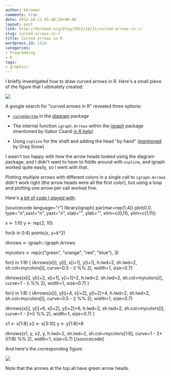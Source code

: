 ```yaml
---
author: kbroman
comments: true
date: 2012-10-11 05:40:20+00:00
layout: post
link: http://kbroman.org/blog/2012/10/11/curved-arrows-in-r/
slug: curved-arrows-in-r
title: Curved arrows in R
wordpress_id: 1114
categories:
- Programming
- R
tags:
- graphics
---
```


I briefly investigated how to draw curved arrows in R. Here's a small piece of the figure that I ultimately created:

[![](http://kbroman.files.wordpress.com/2012/10/sample_mix-ups.png?w=224)](http://kbroman.files.wordpress.com/2012/10/sample_mix-ups.png)
<!-- more -->

A google search for "curved arrows in R" revealed three options:



	
  * [`curvedarrow`](http://rgm2.lab.nig.ac.jp/RGM2/func.php?rd_id=diagram:curvedarrow) in the [diagram](http://cran.r-project.org/web/packages/diagram/) package

	
  * The internal function `igraph.Arrows` within the [igraph](http://cran.r-project.org/web/packages/igraph) package (mentioned by Gabor Csardi [in R help](http://r.789695.n4.nabble.com/Curved-arrows-td886056.html))

	
  * Using `xspline` for the shaft and adding the head "by hand" ([mentioned](http://r.789695.n4.nabble.com/Curved-arrows-tt886056.html#a886057) by Greg Snow)



I wasn't too happy with how the arrow heads looked using the diagram package, and I didn't want to have to fiddle around with `xspline`, and igraph worked quite easily, so I went with that.

Plotting multiple arrows with different colors in a single call to `igraph.Arrows` didn't work right (the arrow heads were all the first color), but using a loop and plotting one arrow per call worked fine.

Here's [a bit of code I played with](http://www.biostat.wisc.edu/~kbroman/blog/igraph_arrows.R):

[sourcecode language="r"]
library(igraph)
par(mar=rep(1,4))
plot(0,0, type="n",xaxt="n", yaxt="n", xlab="", ylab="",
     xlim=c(0,11), ylim=c(1,11))

x <- 1:10
y <- rep(2, 10)

for(k in 0:4)
  points(x, y+k*2)

iArrows <- igraph:::igraph.Arrows

mycolors <- rep(c("green", "orange", "red", "blue"), 3)

for(i in 1:9) {
  iArrows(x[i], y[i], x[i+1], y[i+1],
          h.lwd=2, sh.lwd=2, sh.col=mycolors[i],
          curve=0.5 - (i %% 2), width=1, size=0.7)

  iArrows(x[i], y[i]+2, x[i+1], y[i+1]+2,
          h.lwd=2, sh.lwd=2, sh.col=mycolors[i],
          curve=1 - (i %% 2), width=1, size=0.7)
}

for(i in 1:8) {
  iArrows(x[i], y[i]+4, x[i+2], y[i+2]+4,
          h.lwd=2, sh.lwd=2, sh.col=mycolors[i],
          curve=0.5 - (i %% 2), width=1, size=0.7)

  iArrows(x[i], y[i]+6, x[i+2], y[i+2]+6,
          h.lwd=2, sh.lwd=2, sh.col=mycolors[i],
          curve=1 - 2*(i %% 2), width=1, size=0.7)
}

x1 <- x[1:8]
x2 <- x[3:10]
y <- y[1:8]+8

iArrows(x1, y, x2, y,
        h.lwd=2, sh.lwd=2, sh.col=mycolors[1:8],
        curve=1 - 2*((1:8) %% 2), width=1, size=0.7)
[/sourcecode]

And here's the corresponding figure:

[![](http://kbroman.files.wordpress.com/2012/10/igraph_arrows1.png?w=300)](http://kbroman.files.wordpress.com/2012/10/igraph_arrows1.png)

Note that the arrows at the top all have green arrow heads.
